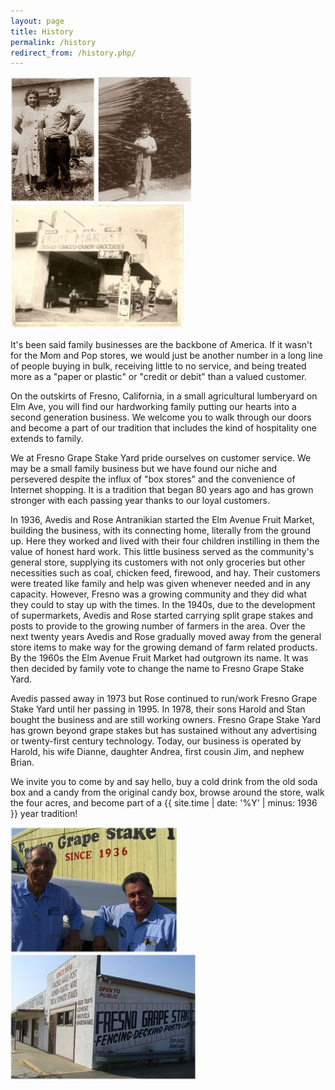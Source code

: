 ```yaml
---
layout: page
title: History
permalink: /history
redirect_from: /history.php/
---
```


<div class="text-center margin-bottom">
    <a href="http://i.imgur.com/dL1oP.jpg" rel="lightbox"><img
        src="images/thumbs/h1.jpg" alt="Founders" /></a>
    <a href="http://i.imgur.com/wyx50.jpg" rel="lightbox"><img
        src="images/thumbs/h2.jpg" alt="Harold as a young boy" /></a>
    <a href="http://i.imgur.com/btjJ5.jpg" rel="lightbox"><img
        src="images/thumbs/h3.jpg" alt="Old school" /></a>
</div>

It's been said family businesses are the backbone of America.
If it wasn't for the Mom and Pop stores, we would just be another number in a long line of people buying in bulk, receiving little to no service, and being treated more as a "paper or plastic" or "credit or debit" than a valued customer.

On the outskirts of Fresno, California, in a small agricultural lumberyard on Elm Ave, you will find our hardworking family putting our hearts into a second generation business.
We welcome you to walk through our doors and become a part of our tradition that includes the kind of hospitality one extends to family.

We at Fresno Grape Stake Yard pride ourselves on customer service.
We may be a small family business but we have found our niche and persevered despite the influx of "box stores" and the convenience of Internet shopping.
It is a tradition that began 80 years ago and has grown stronger with each passing year thanks to our loyal customers.

In 1936, Avedis and Rose Antranikian started the Elm Avenue Fruit Market, building the business, with its connecting home, literally from the ground up.
Here they worked and lived with their four children instilling in them the value of honest hard work.
This little business served as the community's general store, supplying its customers with not only groceries but other necessities such as coal, chicken feed, firewood, and hay.
Their customers were treated like family and help was given whenever needed and in any capacity.
However, Fresno was a growing community and they did what they could to stay up with the times.
In the 1940s, due to the development of supermarkets, Avedis and Rose started carrying split grape stakes and posts to provide to the growing number of farmers in the area.
Over the next twenty years Avedis and Rose gradually moved away from the general store items to make way for the growing demand of farm related products.
By the 1960s the Elm Avenue Fruit Market had outgrown its name.
It was then decided by family vote to change the name to Fresno Grape Stake Yard.

Avedis passed away in 1973 but Rose continued to run/work Fresno Grape Stake Yard until her passing in 1995.
In 1978, their sons Harold and Stan bought the business and are still working owners.
Fresno Grape Stake Yard has grown beyond grape stakes but has sustained without any advertising or twenty-first century technology.
Today, our business is operated by Harold, his wife Dianne, daughter Andrea, first cousin Jim, and nephew Brian.

We invite you to come by and say hello, buy a cold drink from the old soda box and a candy from the original candy box, browse around the store, walk the four acres, and become part of a {{ site.time | date: '%Y' | minus: 1936 }} year tradition!

<div class="text-center anti-margin-bottom">
    <a href="http://i.imgur.com/iVlb0.jpg" rel="lightbox"><img
        src="images/thumbs/h4.jpg" alt="Harold and Stan today" /></a>
    <a href="http://i.imgur.com/B6Gkm.jpg" rel="lightbox"><img
        src="images/thumbs/h5.jpg" alt="The Grape Stake Yard today" /></a>
</div>

